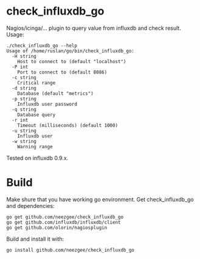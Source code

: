 check_influxdb_go
=================

Nagios/icinga/... plugin to query value from influxdb and check result. Usage:

	./check_influxdb_go --help
	Usage of /home/ruslan/go/bin/check_influxdb_go:
	  -H string
		Host to connect to (default "localhost")
	  -P int
		Port to connect to (default 8086)
	  -c string
		Critical range
	  -d string
		Database (default "metrics")
	  -p string
		Influxdb user password
	  -q string
		Database query
	  -r int
		Timeout (milliseconds) (default 1000)
	  -u string
		Influxdb user
	  -w string
		Warning range

Tested on influxdb 0.9.x.


Build
=====

Make shure that you have working go environment. Get check_influxdb_go and dependencies:

	go get github.com/neezgee/check_influxdb_go
	go get github.com/influxdb/influxdb/client
	go get github.com/olorin/nagiosplugin

Build and install it with:

	go install github.com/neezgee/check_influxdb_go
